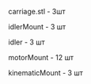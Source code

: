 carriage.stl  - 3шт

idlerMount    - 3 шт

idler	      - 3 шт

motorMount    - 12 шт

kinematicMount  - 3 шт
